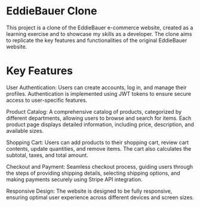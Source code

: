 <h1>EddieBauer Clone</h1>

This project is a clone of the EddieBauer e-commerce website, created as a learning exercise and to showcase my skills as a developer. The clone aims to replicate the key features and functionalities of the original EddieBauer website.

<h1>Key Features</h1>

User Authentication: Users can create accounts, log in, and manage their profiles. Authentication is implemented using JWT tokens to ensure secure access to user-specific features.

Product Catalog: A comprehensive catalog of products, categorized by different departments, allowing users to browse and search for items. Each product page displays detailed information, including price, description, and available sizes.

Shopping Cart: Users can add products to their shopping cart, review cart contents, update quantities, and remove items. The cart also calculates the subtotal, taxes, and total amount.

Checkout and Payment: Seamless checkout process, guiding users through the steps of providing shipping details, selecting shipping options, and making payments securely using Stripe API integration.

Responsive Design: The website is designed to be fully responsive, ensuring optimal user experience across different devices and screen sizes.
